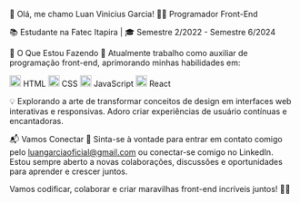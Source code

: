
👋 Olá, me chamo Luan Vinicius Garcia!
👨‍💻 Programador Front-End 

📚 Estudante na Fatec Itapira | 🎓 Semestre 2/2022 - Semestre 6/2024

🚀 O Que Estou Fazendo
🌟 Atualmente trabalho como auxiliar de programação front-end, aprimorando minhas habilidades em:

<img src="https://cdn.jsdelivr.net/gh/devicons/devicon/icons/html5/html5-original.svg" width="20" height="20" /> HTML
<img src="https://cdn.jsdelivr.net/gh/devicons/devicon/icons/css3/css3-original-wordmark.svg" width="20" height="20" /> CSS
<img src="https://cdn.jsdelivr.net/gh/devicons/devicon/icons/javascript/javascript-original.svg" width="20" height="20" /> JavaScript
<img src="https://cdn.jsdelivr.net/gh/devicons/devicon/icons/react/react-original.svg" width="20" height="20" /> React

💡 Explorando a arte de transformar conceitos de design em interfaces web interativas e responsivas. Adoro criar experiências de usuário contínuas e encantadoras.

📬 Vamos Conectar
📩 Sinta-se à vontade para entrar em contato comigo pelo luangarciaoficial@gmail.com ou conectar-se comigo no LinkedIn. Estou sempre aberto a novas colaborações, discussões e oportunidades para aprender e crescer juntos.

Vamos codificar, colaborar e criar maravilhas front-end incríveis juntos! 🎨🚀
